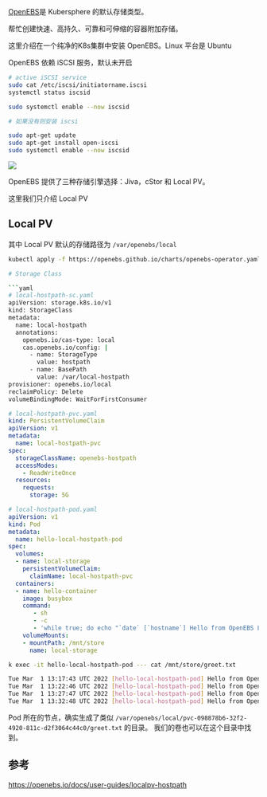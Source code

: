 [OpenEBS](https://openebs.io/)是 Kubersphere 的默认存储类型。

帮忙创建快速、高持久、可靠和可伸缩的容器附加存储。

这里介绍在一个纯净的K8s集群中安装 OpenEBS。Linux 平台是 Ubuntu

OpenEBS 依赖 iSCSI 服务，默认未开启

```bash
# active iSCSI service
sudo cat /etc/iscsi/initiatorname.iscsi
systemctl status iscsid 

sudo systemctl enable --now iscsid

# 如果没有则安装 iscsi

sudo apt-get update
sudo apt-get install open-iscsi
sudo systemctl enable --now iscsid
```

![](http://pek3b.qingstor.com/hexo-blog/20220301180107.png)

OpenEBS 提供了三种存储引擎选择：Jiva，cStor 和 Local PV。

这里我们只介绍 Local PV
##  Local PV

其中  Local PV 默认的存储路径为 `/var/openebs/local`

```bash
kubectl apply -f https://openebs.github.io/charts/openebs-operator.yaml

# Storage Class

```yaml
# local-hostpath-sc.yaml
apiVersion: storage.k8s.io/v1
kind: StorageClass
metadata:
  name: local-hostpath
  annotations:
    openebs.io/cas-type: local
    cas.openebs.io/config: |
      - name: StorageType
        value: hostpath
      - name: BasePath
        value: /var/local-hostpath
provisioner: openebs.io/local
reclaimPolicy: Delete
volumeBindingMode: WaitForFirstConsumer
```

```yaml
# local-hostpath-pvc.yaml
kind: PersistentVolumeClaim
apiVersion: v1
metadata:
  name: local-hostpath-pvc
spec:
  storageClassName: openebs-hostpath
  accessModes:
    - ReadWriteOnce
  resources:
    requests:
      storage: 5G
```


```yaml
# local-hostpath-pod.yaml
apiVersion: v1
kind: Pod
metadata:
  name: hello-local-hostpath-pod
spec:
  volumes:
  - name: local-storage
    persistentVolumeClaim:
      claimName: local-hostpath-pvc
  containers:
  - name: hello-container
    image: busybox
    command:
       - sh
       - -c
       - 'while true; do echo "`date` [`hostname`] Hello from OpenEBS Local PV." >> /mnt/store/greet.txt; sleep $(($RANDOM % 5 + 300)); done'
    volumeMounts:
    - mountPath: /mnt/store
      name: local-storage
```

```bash
k exec -it hello-local-hostpath-pod --- cat /mnt/store/greet.txt

Tue Mar  1 13:17:43 UTC 2022 [hello-local-hostpath-pod] Hello from OpenEBS Local PV.
Tue Mar  1 13:22:46 UTC 2022 [hello-local-hostpath-pod] Hello from OpenEBS Local PV.
Tue Mar  1 13:27:47 UTC 2022 [hello-local-hostpath-pod] Hello from OpenEBS Local PV.
Tue Mar  1 13:32:48 UTC 2022 [hello-local-hostpath-pod] Hello from OpenEBS Local PV.
```

Pod 所在的节点，确实生成了类似 `/var/openebs/local/pvc-098878b6-32f2-4920-811c-d2f3064c44c0/greet.txt` 的目录。
我们的卷也可以在这个目录中找到。

## 参考

https://openebs.io/docs/user-guides/localpv-hostpath